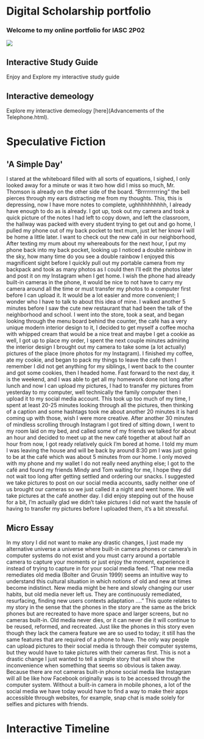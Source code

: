 # Digital Scholarship portfolio

### Welcome to my online portfolio for IASC 2P02

![](https://www.google.com/imgres?imgurl=https%3A%2F%2Fm.media-amazon.com%2Fimages%2FM%2FMV5BZjZjNzI5MDctY2Y4YS00NmM4LTljMmItZTFkOTExNGI3ODRhXkEyXkFqcGdeQXVyNjc3MjQzNTI%40._V1_.jpg&imgrefurl=https%3A%2F%2Fwww.imdb.com%2Ftitle%2Ftt9335498%2F&tbnid=Ed3MuQM9ZKu78M&vet=12ahUKEwjgm96v173uAhVRs6wKHV7fA7MQMygAegUIARDTAQ..i&docid=g88lMEdlqG5I9M&w=900&h=1254&q=demon%20slayer&ved=2ahUKEwjgm96v173uAhVRs6wKHV7fA7MQMygAegUIARDTAQ)

## Interactive Study Guide

Enjoy and Explore my interactive study guide

## Interactive demeology

Explore my interactive demeology [here](Advancements of the Telephone.html).

# Speculative Fiction

## 'A Simple Day'
I stared at the whiteboard filled with all sorts of equations, I sighed, I only looked away for a minute or was it two how did I miss so much, Mr. Thomson is already on the other side of the board. “Brrrrrrrrring” the bell pierces through my ears distracting me from my thoughts. This, this is depressing, now I have more notes to complete, ughhhhhhhhhh, I already have enough to do as is already. I got up, took out my camera and took a quick picture of the notes I had left to copy down, and left the classroom, the hallway was packed with every student trying to get out and go home, I pulled my phone out of my back pocket to text mum, just let her know I will be home a little later. I want to check out the new café in our neighborhood, After texting my mum about my whereabouts for the next hour, I put my phone back into my back pocket, looking up I noticed a double rainbow in the sky, how many time do you see a double rainbow I enjoyed this magnificent sight before I quickly pull out my portable camera from my backpack and took as many photos as I could then I’ll edit the photos later and post it on my Instagram when I get home. I wish the phone had already built-in cameras in the phone, it would be nice to not have to carry my camera around all the time or must transfer my photos to a computer first before I can upload it. It would be a lot easier and more convenient; I wonder who I have to talk to about this idea of mine. I walked another 5 minutes before I saw the cute new restaurant that had been the talk of the neighborhood and school. I went into the store, took a seat, and began looking through the menu board behind the counter, the café has a very unique modern interior design to it, I decided to get myself a coffee mocha with whipped cream that would be a nice treat and maybe I get a cookie as well, I got up to place my order, I spent the next couple minutes admiring the interior design I brought out my camera to take some (a lot actually) pictures of the place (more photos for my Instagram). I finished my coffee, ate my cookie, and began to pack my things to leave the café then I remember I did not get anything for my siblings, I went back to the counter and got some cookies, then I headed home.
Fast forward to the next day, it is the weekend, and I was able to get all my homework done not long after lunch and now I can upload my pictures, I had to transfer my pictures from yesterday to my computer, well technically the family computer then I upload it to my social media account. This took up too much of my time, I spent at least 20-25 minutes looking through all the pictures, then thinking of a caption and some hashtags took me about another 20 minutes it is hard coming up with those, wish I were more creative. After another 30 minutes of mindless scrolling through Instagram I got tired of sitting down, I went to my room laid on my bed, and called some of my friends we talked for about an hour and decided to meet up at the new café together at about half an hour from now, I got ready relatively quick I’m bored at home. I told my mum I was leaving the house and will be back by around 8:30 pm I was just going to be at the café which was about 5 minutes from our home. I only moved with my phone and my wallet I do not really need anything else; I got to the café and found my friends Mindy and Tom waiting for me, I hope they did not wait too long after getting settled and ordering our snacks. I suggested we take pictures to post on our social media accounts, sadly neither one of us brought our cameras so we just called it a night and went home. We will take pictures at the café another day. I did enjoy stepping out of the house for a bit, I’m actually glad we didn’t take pictures I did not want the hassle of having to transfer my pictures before I uploaded them, it’s a bit stressful.



## Micro Essay 
In my story I did not want to make any drastic changes, I just made my alternative universe a universe where built-in camera phones or camera’s in computer systems do not exist and you must carry around a portable camera to capture your moments or just enjoy the moment, experience it instead of trying to capture in for your social media feed. “That new media remediates old media (Bolter and Grusin 1999) seems an intuitive way to understand this cultural situation in which notions of old and new at times become indistinct. New media might be here and slowly changing our user habits, but old media never left us. They are continuously remediated, resurfacing, finding new users contexts adaptation ….”  This quote relates to my story in the sense that the phones in the story are the same as the brick phones but are recreated to have more space and larger screens, but no cameras built-in. Old media never dies, or it can never die it will continue to be reused, reformed, and recreated. Just like the phones in this story even though they lack the camera feature we are so used to today; it still has the same features that are required of a phone to have. The only way people can upload pictures to their social media is through their computer systems, but they would have to take pictures with their cameras first. This is not a drastic change I just wanted to tell a simple story that will show the inconvenience when something that seems so obvious is taken away. Because there are not cameras built-in phone social media like Instagram will all be like how Facebook originally was is to be accessed through the computer system. Without a built-in camera in mobile phones, a lot of the social media we have today would have to find a way to make their apps accessible through websites, for example, snap chat is made solely for selfies and pictures with friends.



# Interactive Timeline
